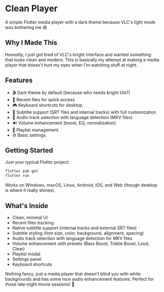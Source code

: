 # Clean Player

A simple Flutter media player with a dark theme because VLC's light mode was bothering me 😅

## Why I Made This

Honestly, I just got tired of VLC's bright interface and wanted something that looks clean and modern. This is basically my attempt at making a media player that doesn't hurt my eyes when I'm watching stuff at night.

## Features

- 🎬 Dark theme by default (because who needs bright UIs?)
- 📁 Recent files for quick access
- 🎮 Keyboard shortcuts for desktop
- 📝 Subtitle support (SRT files and internal tracks) with full customization
- 🎵 Audio track selection with language detection (MKV files)
- 🔊 Volume enhancement (boost, EQ, normalization)
- 🎵 Playlist management
- ⚙️ Basic settings

## Getting Started

Just your typical Flutter project:

```bash
flutter pub get
flutter run
```

Works on Windows, macOS, Linux, Android, iOS, and Web (though desktop is where it really shines).

## What's Inside

- Clean, minimal UI
- Recent files tracking
- Native subtitle support (internal tracks and external SRT files)
- Subtitle styling (font size, color, background, alignment, spacing)
- Audio track selection with language detection for MKV files
- Volume enhancement with presets (Bass Boost, Treble Boost, Loud, Clear)
- Playlist modal
- Settings panel
- Keyboard shortcuts

Nothing fancy, just a media player that doesn't blind you with white backgrounds and has some nice audio enhancement features. Perfect for those late-night movie sessions! 🍿
